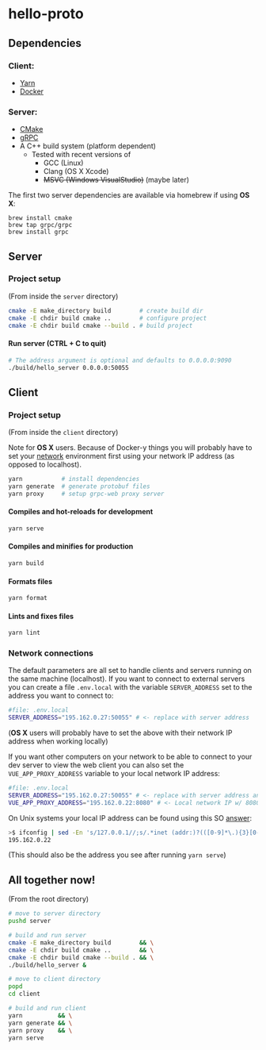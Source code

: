 # hello-proto

## Dependencies

### Client:

- [Yarn](https://yarnpkg.com/lang/en/docs/install)
- [Docker](https://docs.docker.com/install/)

### Server:

- [CMake](https://cmake.org/download/)
- [gRPC](https://github.com/grpc/grpc/blob/master/BUILDING.md)
- A C++ build system (platform dependent)
  - Tested with recent versions of
    - GCC (Linux)
    - Clang (OS X Xcode)
    - ~~MSVC (Windows VisualStudio)~~ (maybe later)

The first two server dependencies are available via homebrew if using **OS X**:

```
brew install cmake
brew tap grpc/grpc
brew install grpc
```

## Server

### Project setup

(From inside the `server` directory)

```bash
cmake -E make_directory build        # create build dir
cmake -E chdir build cmake ..        # configure project
cmake -E chdir build cmake --build . # build project
```

#### Run server (CTRL + C to quit)

```bash
# The address argument is optional and defaults to 0.0.0.0:9090
./build/hello_server 0.0.0.0:50055
```

## Client

### Project setup

(From inside the `client` directory)

Note for **OS X** users. Because of Docker-y things you will probably have to set your [network](#network-connections) environment first using your network IP address (as opposed to localhost).

```bash
yarn           # install dependencies
yarn generate  # generate protobuf files
yarn proxy     # setup grpc-web proxy server
```

#### Compiles and hot-reloads for development

```bash
yarn serve
```

#### Compiles and minifies for production

```bash
yarn build
```

#### Formats files

```bash
yarn format
```

#### Lints and fixes files

```bash
yarn lint
```

### Network connections

The default parameters are all set to handle clients and servers running on the same machine (localhost). If you want to connect to external servers you can create a file `.env.local` with the variable `SERVER_ADDRESS` set to the address you want to connect to:

```bash
#file: .env.local
SERVER_ADDRESS="195.162.0.27:50055" # <- replace with server address

```

(**OS X** users will probably have to set the above with their network IP address when working locally)

If you want other computers on your network to be able to connect to your dev server to view the web client you can also set the `VUE_APP_PROXY_ADDRESS` variable to your local network IP address:

```bash
#file: .env.local
SERVER_ADDRESS="195.162.0.27:50055" # <- replace with server address and port
VUE_APP_PROXY_ADDRESS="195.162.0.22:8080" # <- Local network IP w/ 8080 port

```

On Unix systems your local IP address can be found using this SO [answer](https://stackoverflow.com/a/13322549/4832835):

```bash
>$ ifconfig | sed -En 's/127.0.0.1//;s/.*inet (addr:)?(([0-9]*\.){3}[0-9]*).*/\2/p'
195.162.0.22
```

(This should also be the address you see after running `yarn serve`)

## All together now!

(From the root directory)

```bash
# move to server directory
pushd server

# build and run server
cmake -E make_directory build        && \
cmake -E chdir build cmake ..        && \
cmake -E chdir build cmake --build . && \
./build/hello_server &

# move to client directory
popd
cd client

# build and run client
yarn          && \
yarn generate && \
yarn proxy    && \
yarn serve

```

